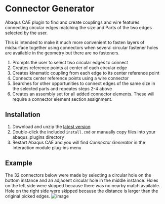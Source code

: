 # Connector Generator
Abaqus CAE plugin to find and create couplings and wire features connecting
circular edges matching the size and Parts of the two edges selected by the user.

This is intended to make it much more convenient to fasten layers of midsurface
together using connectors when several circular fastener holes are available in
the geometry but there are no fasteners.

1. Prompts the user to select two circular edges to connect
2. Creates reference points at center of each circular edge
3. Creates kinematic coupling from each edge to its center reference point
4. Connects center reference points using a wire connector
5. Searches for other opportunities to connect edges of the same size in the selected parts and repeates steps 2-4 above
6. Creates an assembly set for all added connector elements. These will require a connector element section assignment.

## Installation

1. Download and unzip the [latest version](https://github.com/costerwi/plugin-connectorGenerator/releases/latest)
2. Double-click the included `install.cmd` or manually copy files into your abaqus_plugins directory
3. Restart Abaqus CAE and you will find *Connector Generator* in the Interaction module plug-ins menu

## Example
The 32 connectors below were made by selecting a circular hole on the bottom instance and an adjacent circular hole in the middle instance.
Holes on the left side were skipped because there was no nearby match available.
Hole on the right side were skipped because the distance is larger than the original picked edges.
![image](https://github.com/user-attachments/assets/118fe5de-63fc-4ba1-acc2-765913edb989)
